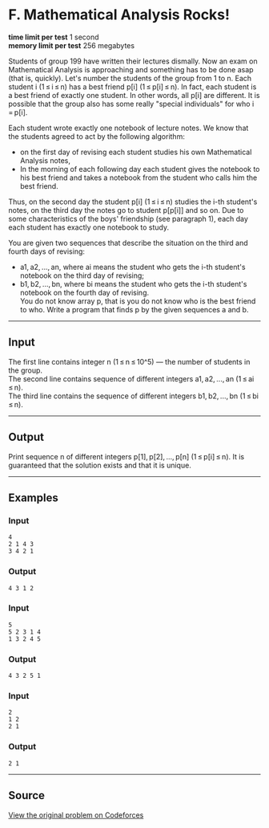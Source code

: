 # F. Mathematical Analysis Rocks!

**time limit per test** 1 second  
**memory limit per test** 256 megabytes  

Students of group 199 have written their lectures dismally. Now an exam on Mathematical Analysis is approaching and something has to be done asap (that is, quickly). Let's number the students of the group from 1 to n. Each student i (1 ≤ i ≤ n) has a best friend p[i] (1 ≤ p[i] ≤ n). In fact, each student is a best friend of exactly one student. In other words, all p[i] are different. It is possible that the group also has some really "special individuals" for who i = p[i].

Each student wrote exactly one notebook of lecture notes. We know that the students agreed to act by the following algorithm:

- on the first day of revising each student studies his own Mathematical Analysis notes,  
- In the morning of each following day each student gives the notebook to his best friend and takes a notebook from the student who calls him the best friend.
 
Thus, on the second day the student p[i] (1 ≤ i ≤ n) studies the i-th student's notes, on the third day the notes go to student p[p[i]] and so on. Due to some characteristics of the boys' friendship (see paragraph 1), each day each student has exactly one notebook to study.

You are given two sequences that describe the situation on the third and fourth days of revising:

- a1, a2, ..., an, where ai means the student who gets the i-th student's notebook on the third day of revising;  
- b1, b2, ..., bn, where bi means the student who gets the i-th student's notebook on the fourth day of revising.  
You do not know array p, that is you do not know who is the best friend to who. Write a program that finds p by the given sequences a and b.

---

## Input

The first line contains integer n (1 ≤ n ≤ 10^5) — the number of students in the group.  
The second line contains sequence of different integers a1, a2, ..., an (1 ≤ ai ≤ n).  
The third line contains the sequence of different integers b1, b2, ..., bn (1 ≤ bi ≤ n).

---

## Output

Print sequence n of different integers p[1], p[2], ..., p[n] (1 ≤ p[i] ≤ n). It is guaranteed that the solution exists and that it is unique.

---

## Examples

### Input
```
4
2 1 4 3
3 4 2 1
```

### Output
```
4 3 1 2
```

### Input
```
5
5 2 3 1 4
1 3 2 4 5
```

### Output
```
4 3 2 5 1
```

### Input
```
2
1 2
2 1
```

### Output
```
2 1
```

---

## Source
[View the original problem on Codeforces](https://codeforces.com/problemset/problem/180/F)

